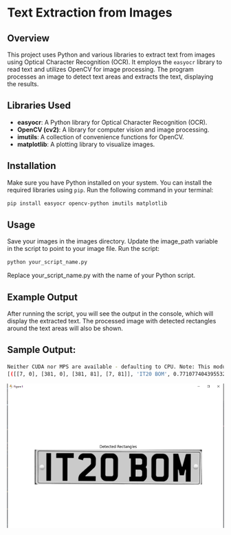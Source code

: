# Text Extraction from Images

## Overview

This project uses Python and various libraries to extract text from images using Optical Character Recognition (OCR). It employs the `easyocr` library to read text and utilizes OpenCV for image processing. The program processes an image to detect text areas and extracts the text, displaying the results.

## Libraries Used

- **easyocr**: A Python library for Optical Character Recognition (OCR).
- **OpenCV (cv2)**: A library for computer vision and image processing.
- **imutils**: A collection of convenience functions for OpenCV.
- **matplotlib**: A plotting library to visualize images.

## Installation

Make sure you have Python installed on your system. You can install the required libraries using `pip`. Run the following command in your terminal:

```bash
pip install easyocr opencv-python imutils matplotlib
```
## Usage
Save your images in the images directory.
Update the image_path variable in the script to point to your image file.
Run the script:
```bash
python your_script_name.py
```
Replace your_script_name.py with the name of your Python script.

## Example Output
After running the script, you will see the output in the console, which will display the extracted text. The processed image with detected rectangles around the text areas will also be shown.

## Sample Output:
```bash
Neither CUDA nor MPS are available - defaulting to CPU. Note: This module is much faster with a GPU.
[([[7, 0], [381, 0], [381, 81], [7, 81]], 'IT20 BOM', 0.7710774043955325)]
```
![Detected Rectangles](images/sample-output.PNG)

